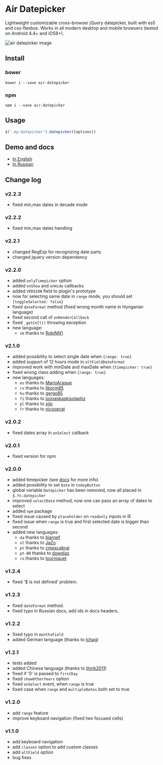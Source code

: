 # Air Datepicker

Lightweight customizable cross-browser jQuery datepicker, built with es5 and css-flexbox. Works in all modern desktop and mobile browsers (tested on Android 4.4+ and iOS8+).

![air datepicker image](../../index.phphub.com/t1m0n/air-datepicker/raw/master/docs/img/promo-img-time.png)

## Install

### bower
```
bower i --save air-datepicker
```
### npm
```
npm i --save air-datepicker
```

## Usage
```javascript
$('.my-datepicker').datepicker([options])
```

## Demo and docs
* [In English](../../index.phpn.name/air-datepicker/docs/)
* [In Russian](../../index.phpn.name/air-datepicker/docs/index-ru.html)

## Change log

### v2.2.3
* fixed min,max dates in decade mode

### v2.2.2
* fixed min,max dates handling

### v2.2.1
* changed RegExp for recognizing date parts
* changed jquery version dependency

### v2.2.0
* added `onlyTimepicker` option
* added `onShow` and `onHide` callbacks
* added `VERSION` field to plugin's prototype
* now for selecting same date in `range` mode, you should set `{toggleSelected: false}`
* fixed `dateFormat` method (fixed wrong month name in Hungarian language)
* fixed second call of `onRenderCallback`
* fixed `_getCell()` throwing exception
* new language:
    - `sk` thanks to [RobiNN1](../../index.phphub.com/RobiNN1)


### v2.1.0
* added possibility to select single date when `{range: true}`
* added support of 12 hours mode in `altFieldDateFormat`
* improved work with minDate and maxDate when `{timepicker: true}`
* fixed wrong class adding when `{range: true}`
* new languages:
    - `es` thanks to [MarioAraque](../../index.phphub.com/MarioAraque)
    - `cs` thanks to [liborm85](../../index.phphub.com/liborm85)
    - `hu` thanks to [gergo85](../../index.phphub.com/gergo85)
    - `fi` thanks to [joonaskaskisolaphz](../../index.phphub.com/joonaskaskisolaphz)
    - `pl` thanks to [xiio](../../index.phphub.com/xiio)
    - `fr` thanks to [nicooprat](../../index.phphub.com/nicooprat)

### v2.0.2
* fixed dates array in `onSelect` callback

### v2.0.1
* fixed version for npm

### v2.0.0
* added timepicker (see [docs](../../index.phpn.name/air-datepicker/docs#timepicker) for more info)
* added possibility to set `Date` in `todayButton` 
* global variable `Datepicker` has been removed, now all placed in `$.fn.datepicker`
* improved `selectDate` method, now one can pass an array of dates to select
* added `npm` package
* fixed issue caused by `placeholder` on `readonly` inputs in IE
* fixed issue when `range` is true and first selected date is bigger than second
* added new languages:
    - `da`  thanks to [bjarnef](../../index.phphub.com/bjarnef)
    - `nl`  thanks to [JaZo](../../index.phphub.com/JaZo)
    - `pt`  thanks to [cmpscabral](../../index.phphub.com/cmpscabral)
    - `pt-BR`  thanks to [dowglaz](../../index.phphub.com/dowglaz)
    - `ro`  thanks to [tourniquet](../../index.phphub.com/tourniquet)

### v1.2.4
* fixed '$ is not defined' problem. 

### v1.2.3
* fixed `dateFormat` method.
* fixed typo in Russian docs, add ids in docs headers.

### v1.2.2
* fixed typo in `monthsField`
* added German language (thanks to [Ichag](../../index.phphub.com/Ichag))

### v1.2.1
* tests added
* added Chinese language (thanks to [think2011](../../index.phphub.com/think2011))
* fixed if '0' is passed to `firstDay`
* fixed `showOtherYears` option
* fixed `onSelect` event, when `range` is true
* fixed case when `range` and `multipleDates` both set to true

### v1.2.0
* add `range` feature
* improve keyboard navigation (fixed two focused cells)

### v1.1.0
* add keyboard navigation
* add `classes` option to add custom classes
* add `altField` option
* bug fixes
